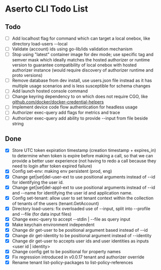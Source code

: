 # Aserto CLI Todo List

## Todo

- [ ] Add localhost flag for command which can target a local onebox, like directory load-users --local 
- [ ] Validate (account) ids using go-lib/ids validation mechanism
- [ ] Stop using "latest" container image for dev mode; use specific tag and semver mask which ideally matches the hosted authorizer or runtime version to guarantee compatibility of local onebox with hosted authorizer instance (would require discovery of authorizer runtime and proto versions)
- [ ] Remove database from dev install, use users.json file instead as it has multiple usage scenarios and is less susceptible  for schema changes
- [ ] Add launch hosted console command
- [ ] Change keyring dependency to on which does not require CGO, like [github.com/docker/docker-credential-helpers](github.com/docker/docker-credential-helpers)
- [ ] Implement device code flow authentication for headless usage
- [ ] Authorizer exec-query add flags for metrics and trace
- [ ] Authorizer exec-query add ability to provide --input from file beside string
## Done

- [X] Store UTC token expiration timestamp (creation timestamp + expires_in) to determine when token is expire before making a call, so that we can provide a better user experience (not having to redo a call because they need to login after token expired failure)
- [X] Config set-env: making env persistent (prod, eng)
- [X] Change get|set|del-user-ext to use positional arguments instead of --id for identifying the user id.
- [X] Change get|set|del-appl-ext to use positional arguments instead of --id and --name for identifying the user id and application name. 
- [X] Config set-tenant: allow user to set tenant context within the collection of tenants of the users (tenant.GetAccount)
- [X] Directory load-users: fix overloaded use of --input, split into --profile and --file (for data input files)
- [X] Change exec-query to accept --stdin | --file as query input
- [X] Make keychain environment independent
- [X] Change dir get-user to be positional argument based instead of --id
- [X] Change dir get-identity to be positional argument instead of --identity
- [X] Change dir get-user to accepts user ids and user identities as inputs <user id | identity>
- [X] Change config get to be positional for property names
- [X] Fix regression introduced in v0.0.17 tenant and authorizer override 
- [X] Rename tenant list-policy-packages to list-policy-references
